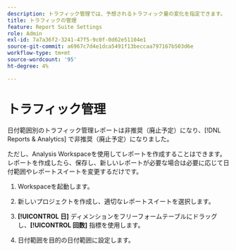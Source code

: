 ```yaml
---
description: トラフィック管理では、予想されるトラフィック量の変化を指定できます。
title: トラフィックの管理
feature: Report Suite Settings
role: Admin
exl-id: 7a7a36f2-3241-47f5-9c0f-0d62e51104e1
source-git-commit: a6967c7d4e1dca5491f13beccaa797167b503d6e
workflow-type: tm+mt
source-wordcount: '95'
ht-degree: 4%

---
```


# トラフィック管理

日付範囲別のトラフィック管理レポートは非推奨（廃止予定）になり、[!DNL Reports & Analytics] で非推奨（廃止予定）になりました。

ただし、Analysis Workspaceを使用してレポートを作成することはできます。 レポートを作成したら、保存し、新しいレポートが必要な場合は必要に応じて日付範囲やレポートスイートを変更するだけです。

1. Workspaceを起動します。

1. 新しいプロジェクトを作成し、適切なレポートスイートを選択します。

1. **[!UICONTROL 日]** ディメンションをフリーフォームテーブルにドラッグし、**[!UICONTROL 回数]** 指標を使用します。

1. 日付範囲を目的の日付範囲に設定します。

